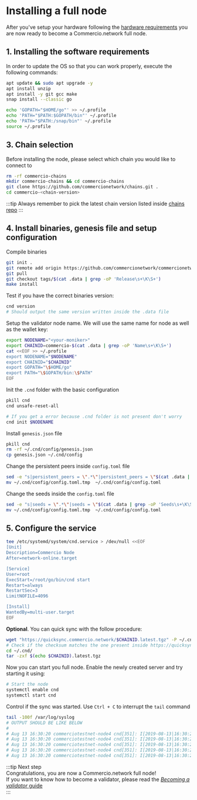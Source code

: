 # Installing a full node
After you've setup your hardware following the [hardware requirements](hardware-requirements.md) you are now ready to
become a Commercio.network full node. 

## 1. Installing the software requirements
In order to update the OS so that you can work properly, execute the following commands:

```bash
apt update && sudo apt upgrade -y
apt install unzip
apt install -y git gcc make
snap install --classic go

echo 'GOPATH="$HOME/go"' >> ~/.profile
echo 'PATH="$PATH:$GOPATH/bin"' ~/.profile
echo 'PATH="$PATH:/snap/bin"' ~/.profile
source ~/.profile
```

## 3. Chain selection
Before installing the node, please select which chain you would like to connect to 

```bash
rm -rf commercio-chains
mkdir commercio-chains && cd commercio-chains
git clone https://github.com/commercionetwork/chains.git .
cd commercio-<chain-version>
```

:::tip
Always remember to pick the latest chain version listed inside [chains repo](https://github.com/commercionetwork/chains) 
::: 

## 4. Install binaries, genesis file and setup configuration

Compile binaries 

```bash
git init . 
git remote add origin https://github.com/commercionetwork/commercionetwork.git
git pull
git checkout tags/$(cat .data | grep -oP 'Release\s+\K\S+')
make install
```

Test if you have the correct binaries version:

```bash
cnd version
# Should output the same version written inside the .data file
```

Setup the validator node name. We will use the same name for node as well as the wallet key:

```bash
export NODENAME="<your-moniker>"
export CHAINID=commercio-$(cat .data | grep -oP 'Name\s+\K\S+')
cat <<EOF >> ~/.profile
export NODENAME="$NODENAME"
export CHAINID="$CHAINID"
export GOPATH="\$HOME/go"
export PATH="\$GOPATH/bin:\$PATH"
EOF
```

Init the `.cnd` folder with the basic configuration

```bash
pkill cnd
cnd unsafe-reset-all

# If you get a error because .cnd folder is not present don't worry 
cnd init $NODENAME
```

Install `genesis.json` file

```bash
pkill cnd
rm -rf ~/.cnd/config/genesis.json
cp genesis.json ~/.cnd/config
```

Change the persistent peers inside `config.toml` file

```bash
sed -e "s|persistent_peers = \".*\"|persistent_peers = \"$(cat .data | grep -oP 'Persistent peers\s+\K\S+')\"|g" ~/.cnd/config/config.toml > ~/.cnd/config/config.toml.tmp
mv ~/.cnd/config/config.toml.tmp  ~/.cnd/config/config.toml
```

Change the seeds inside the `config.toml` file
```bash
sed -e "s|seeds = \".*\"|seeds = \"$(cat .data | grep -oP 'Seeds\s+\K\S+')\"|g" ~/.cnd/config/config.toml > ~/.cnd/config/config.toml.tmp
mv ~/.cnd/config/config.toml.tmp  ~/.cnd/config/config.toml
```

## 5. Configure the service

```bash
tee /etc/systemd/system/cnd.service > /dev/null <<EOF  
[Unit]
Description=Commercio Node
After=network-online.target

[Service]
User=root
ExecStart=/root/go/bin/cnd start
Restart=always
RestartSec=3
LimitNOFILE=4096

[Install]
WantedBy=multi-user.target
EOF
```

**Optional**. You can quick sync with the follow procedure:
```bash
wget "https://quicksync.commercio.network/$CHAINID.latest.tgz" -P ~/.cnd/
# Check if the checksum matches the one present inside https://quicksync.commercio.network
cd ~/.cnd/
tar -zxf $(echo $CHAINID).latest.tgz
```


Now you can start you full node. Enable the newly created server and try starting it using:

```bash
# Start the node  
systemctl enable cnd  
systemctl start cnd
```

Control if the sync was started. Use `Ctrl + C` to interrupt the `tail` command

```bash
tail -100f /var/log/syslog
# OUTPUT SHOULD BE LIKE BELOW
#
# Aug 13 16:30:20 commerciotestnet-node4 cnd[351]: I[2019-08-13|16:30:20.722] Executed block                               module=state height=1 validTxs=0 invalidTxs=0
# Aug 13 16:30:20 commerciotestnet-node4 cnd[351]: I[2019-08-13|16:30:20.728] Committed state                              module=state height=1 txs=0 appHash=9815044185EB222CE9084AA467A156DFE6B4A0B1BAAC6751DE86BB31C83C4B08
# Aug 13 16:30:20 commerciotestnet-node4 cnd[351]: I[2019-08-13|16:30:20.745] Executed block                               module=state height=2 validTxs=0 invalidTxs=0
# Aug 13 16:30:20 commerciotestnet-node4 cnd[351]: I[2019-08-13|16:30:20.751] Committed state                              module=state height=2 txs=0 appHash=96BFD9C8714A79193A7913E5F091470691B195E1E6F028BC46D6B1423F7508A5
# Aug 13 16:30:20 commerciotestnet-node4 cnd[351]: I[2019-08-13|16:30:20.771] Executed block                               module=state height=3 validTxs=0 invalidTxs=0
```

:::tip Next step  
Congratulations, you are now a Commercio.network full node!    
If you want to know how to become a validator, please read the
[*Becoming a validator* guide](validator-node-installation.md)  
:::